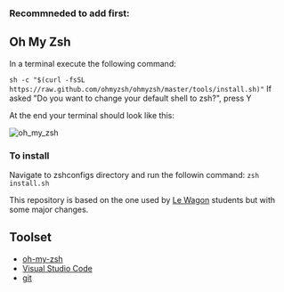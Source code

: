 ### Recommneded to add first:
## Oh My Zsh
In a terminal execute the following command:

```sh -c "$(curl -fsSL https://raw.github.com/ohmyzsh/ohmyzsh/master/tools/install.sh)"```
If asked "Do you want to change your default shell to zsh?", press Y

At the end your terminal should look like this:

![oh_my_zsh](https://github.com/mvbennett/zshconfigs/assets/94943459/85b3d874-ef0c-4c72-bf8c-aac00120e469)


### To install

Navigate to zshconfigs directory and run the followin command:
```zsh install.sh```


This repository is based on the one used by [Le Wagon](https://www.lewagon.com) students but with some major changes.

## Toolset

- [oh-my-zsh](http://ohmyz.sh/)
- [Visual Studio Code](https://code.visualstudio.com/)
- [git](https://git-scm.com/)
